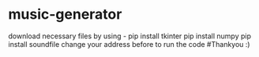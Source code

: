 # music-generator
download necessary files by using - 
pip install tkinter
pip install numpy
pip install soundfile
change your address before to run the code
#Thankyou :)
